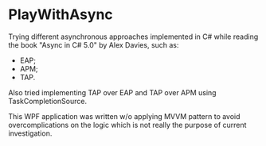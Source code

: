 # PlayWithAsync
Trying different asynchronous approaches implemented in C# while reading the book "Async in C# 5.0" by Alex Davies, such as:
- EAP;
- APM; 
- TAP.

Also tried implementing TAP over EAP and TAP over APM using TaskCompletionSource.

This WPF application was written w/o applying MVVM pattern to avoid overcomplications on the logic which is not really the purpose of current investigation.
